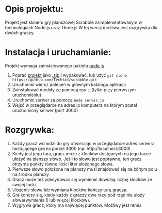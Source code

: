 # Opis projektu:
Projekt jest klonem gry planszowej Scrabble zaimplementowanym w technologiach Node.js oraz Three.js
W tej wersji możliwa jest rozgrywka dla dwóch graczy.

# Instalacja i uruchamianie:
Projekt wymaga zainstalowanego pakietu [node.js](https://nodejs.org/en/)

1. Pobrać [projekt](https://github.com/Techtad/scrabble) jako [.zip](https://github.com/Techtad/scrabble/archive/master.zip) i wypakować, lub użyć `git clone https://github.com/Techtad/scrabble.git`<br>
2. Uruchomić wiersz poleceń w głównym katalogu aplikacji<br>
3. Zainstalować moduły za pomocą `npm i` (tylko przy pierwszym uruchomieniu)<br>
4. Uruchomić serwer za pomocą `node server.js`<br>
5. Wejść w przeglądarce na adres ip komputera na którym został uruchomiony serwer (port 3000)<br>

# Rozgrywka:
1. Każdy gracz wchodzi do gry otwierając w przeglądarcie adres serwera hostującego grę na porcie 3000 (np: http://localhost:3000)
2. Kiedy jest jego tura, gracz może z klocków dostępnych na jego tacce ułożyć na planszy słowo. Jeśli to słowo jest poprawne, ten gracz otrzyma punkty równe ilości liter ułożonego słowa.
4. Pierwsze słowo położone na planszy musi znajdować się na żółtym polu na środku planszy.
5. Gracz może też zdecydować się wymienić dowolną liczbę klocków ze swojej tacki.
6. Ułożenie słowa lub wymiana klocków kończy turę gracza.
7. Gra kończy się, kiedy każdy z graczy dwa razy pod rząd nie ułoży słowa(wymienia 0 lub więcej klocków).
8. Wygrywa gracz, który ma najwięcej punktów. Możliwy jest remis.